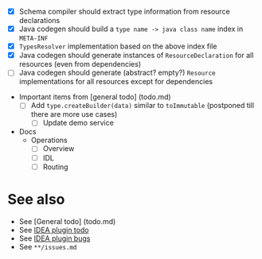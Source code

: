 - [x] Schema compiler should extract type information from resource declarations
- [x] Java codegen should build a `type name -> java class name` index in `META-INF`
- [x] `TypesResolver` implementation based on the above index file
- [x] Java codegen should generate instances of `ResourceDeclaration` for all resources (even from dependencies)
- [ ] Java codegen should generate (abstract? empty?) `Resource` implementations for all resources except for dependencies

- Important items from [general todo] (todo.md)
  - [ ] Add `type.createBuilder(data)` similar to `toImmutable` (postponed till there are more use cases)
    - [ ] Update demo service

- Docs
  - Operations
    - [ ] Overview
    - [ ] IDL
    - [ ] Routing

# See also
- See [General todo] (todo.md)
- See [IDEA plugin todo](idea-plugin/todo.md)
- See [IDEA plugin bugs](idea-plugin/bugs.md)
- See `**/issues.md`
